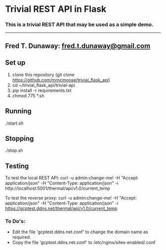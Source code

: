 # Trivial REST API in Flask

### This is a trivial REST API that may be used as a simple demo.
---
Fred T. Dunaway:  fred.t.dunaway@gmail.com
---

## Set up
1. clone this repository (git clone https://github.com/mrncmoose/trivial_flask_api)
1. cd ~/trivial_flask_api/trivial-api
1. pip install -r requirements.txt
1. chmod 775 *.sh

## Running
./start.sh

## Stopping
./stop.sh

## Testing
To test the local REST API:
curl -u admin:change-me! -H "Accept: application/json" -H "Content-Type: application/json" -i http://localhost:5001/thermal/api/v1.0/current_temp

To test the reverse proxy:
curl -u admin:change-me! -H "Accept: application/json" -H "Content-Type: application/json" -i https://gcptest.ddns.net/thermal/api/v1.0/current_temp

### To Do's:
* Edit the file 'gcptest.ddns.net.conf' to change the domain name as required.
* Copy the file 'gcptest.ddns.net.conf' to /etc/nginx/sites-enabled/<your domain name here>.conf
